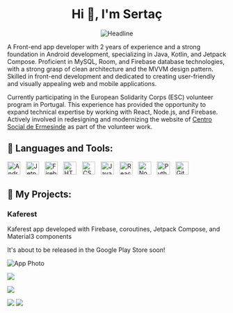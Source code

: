 <h1 align="center">Hi 👋, I'm Sertaç</h1>

<div align=center>
  <img src="https://readme-typing-svg.herokuapp.com?size=40&duration=3000&color=30DC72&center=true&vCenter=true&width=800&height=100&lines=I'm+an+Android+Developer;I'm+a+Web+Developer;I'm+a+Front-end+Developer;I'm+a+Problem+Solver" alt="Headline" />
</div>

A Front-end app developer with 2 years of experience and a strong foundation in Android development, specializing in Java, Kotlin, and Jetpack Compose. Proficient in MySQL, Room, and Firebase database technologies, with a strong grasp of clean architecture and the MVVM design pattern. Skilled in front-end development and dedicated to creating user-friendly and visually appealing web and mobile applications.

Currently participating in the European Solidarity Corps (ESC) volunteer program in Portugal. This experience has provided the opportunity to expand technical expertise by working with React, Node.js, and Firebase. Actively involved in redesigning and modernizing the website of [Centro Social de Ermesinde](https://cse.pt) as part of the volunteer work.





## 🧰 Languages and Tools:

<img align="left" alt="Android" width="30px" style="padding-right:10px;" src="https://cdn.jsdelivr.net/gh/devicons/devicon/icons/android/android-plain.svg" />
<img align="left" alt="Jetpack Compose" width="30px" style="padding-right:10px;" src="https://cdn.jsdelivr.net/gh/devicons/devicon/icons/jetpackcompose/jetpackcompose-plain.svg" />
<img align="left" alt="Firebase" width="30px" style="padding-right:10px;" src="https://cdn.jsdelivr.net/gh/devicons/devicon/icons/firebase/firebase-plain.svg" />
<img align="left" alt="HTML" width="30px" style="padding-right:10px;" src="https://cdn.jsdelivr.net/gh/devicons/devicon/icons/html5/html5-plain.svg" />
<img align="left" alt="CSS" width="30px" style="padding-right:10px;" src="https://cdn.jsdelivr.net/gh/devicons/devicon/icons/css3/css3-plain.svg" />
<img align="left" alt="JavaScript" width="30px" style="padding-right:10px;" src="https://cdn.jsdelivr.net/gh/devicons/devicon/icons/javascript/javascript-plain.svg" />
<img align="left" alt="React" width="30px" style="padding-right:10px;" src="https://cdn.jsdelivr.net/gh/devicons/devicon/icons/react/react-original.svg" />
<img align="left" alt="NodeJS" width="30px" style="padding-right:10px;" src="https://cdn.jsdelivr.net/gh/devicons/devicon/icons/nodejs/nodejs-original.svg" />
<img align="left" alt="Python" width="30px" style="padding-right:10px;" src="https://cdn.jsdelivr.net/gh/devicons/devicon/icons/python/python-plain.svg" />
<img align="left" alt="GitHub" width="30px" style="padding-right:10px;" src="https://cdn.jsdelivr.net/gh/devicons/devicon/icons/github/github-original.svg" />
<br />
<br />


## 🚀 My Projects:

### Kaferest

Kaferest app developed with Firebase, coroutines, Jetpack Compose, and Material3 components

It's about to be released in the Google Play Store soon!

![App Photo]([https://raw.githubusercontent.com/sertacyurtaslan/Kaferest/blob/master/photos/githubshowcase.jpg](https://github.com/sertacyurtaslan/Kaferest/blob/master/photos/githubshowcase.jpg))


![](http://github-profile-summary-cards.vercel.app/api/cards/profile-details?username=sertacyurtaslan&theme=dracula)

![](http://github-profile-summary-cards.vercel.app/api/cards/stats?username=sertacyurtaslan&theme=dracula)

![](http://github-profile-summary-cards.vercel.app/api/cards/repos-per-language?username=sertacyurtaslan&theme=dracula&exclude=typescript)
![](http://github-profile-summary-cards.vercel.app/api/cards/most-commit-language?username=sertacyurtaslan&theme=dracula&exclude=typescript)

